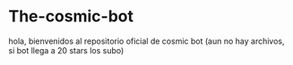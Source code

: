# The-cosmic-bot
hola, bienvenidos al repositorio oficial de cosmic bot (aun no hay archivos, si bot llega a 20 stars los subo)

